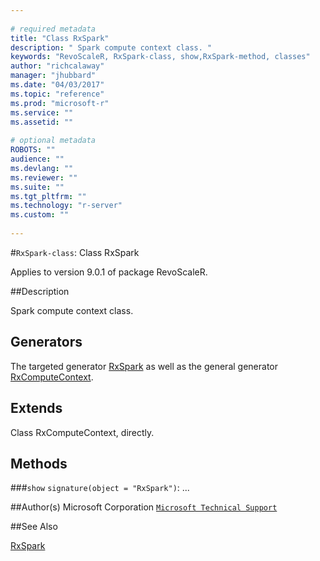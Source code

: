 ```yaml
--- 
 
# required metadata 
title: "Class RxSpark" 
description: " Spark compute context class. " 
keywords: "RevoScaleR, RxSpark-class, show,RxSpark-method, classes" 
author: "richcalaway" 
manager: "jhubbard" 
ms.date: "04/03/2017" 
ms.topic: "reference" 
ms.prod: "microsoft-r" 
ms.service: "" 
ms.assetid: "" 
 
# optional metadata 
ROBOTS: "" 
audience: "" 
ms.devlang: "" 
ms.reviewer: "" 
ms.suite: "" 
ms.tgt_pltfrm: "" 
ms.technology: "r-server" 
ms.custom: "" 
 
--- 
```

 
 
 
 
 #`RxSpark-class`: Class RxSpark

 Applies to version 9.0.1 of package RevoScaleR.
 
 ##Description
 
Spark compute context class.
 
 
 ## Generators 

 
The targeted generator [RxSpark](RxSpark.md) as well as the general generator
[RxComputeContext](RxComputeContext.md).
 
 ## Extends 

 
Class RxComputeContext, directly.
 
 ## Methods 

 


###`show`
`signature(object = "RxSpark")`: ...



 
 ##Author(s)
 Microsoft Corporation [`Microsoft Technical Support`](https://go.microsoft.com/fwlink/?LinkID=698556&clcid=0x409)
 
 
 ##See Also
 
[RxSpark](RxSpark.md)
   
 
